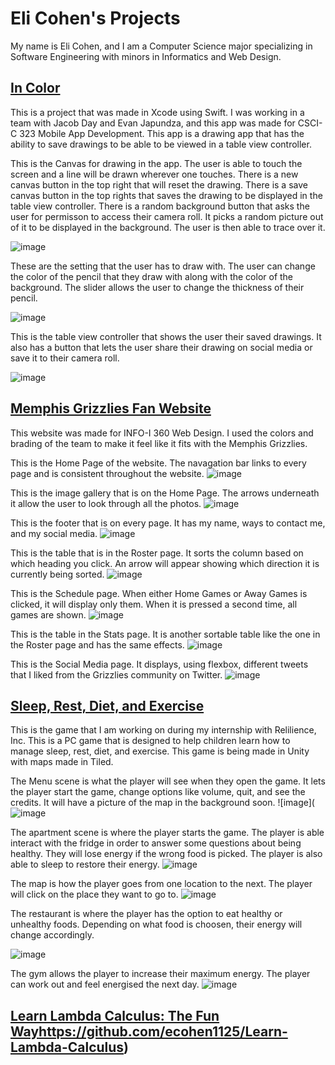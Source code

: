 # Eli Cohen's Projects

My name is Eli Cohen, and I am a Computer Science major specializing in Software Engineering with minors in Informatics and Web Design.

## [In Color](https://github.com/ecohen1125/In-Color)

This is a project that was made in Xcode using Swift.
I was working in a team with Jacob Day and Evan Japundza, and this app was made for CSCI-C 323 Mobile App Development.
This app is a drawing app that has the ability to save drawings to be able to be viewed in a table view controller.

This is the Canvas for drawing in the app. The user is able to touch the screen and a line will be drawn wherever one touches. There is a new canvas button in the top right that will reset the drawing. There is a save canvas button in the top rights that saves the drawing to be displayed in the table view controller. There is a random background button that asks the user for permisson to access their camera roll. It picks a random picture out of it to be displayed in the background. The user is then able to trace over it.

![image](https://user-images.githubusercontent.com/77858375/167950454-12129956-9980-40b4-b1d3-e9bddefc43e5.png)

These are the setting that the user has to draw with. The user can change the color of the pencil that they draw with along with the color of the background. The slider allows the user to change the thickness of their pencil.

![image](https://user-images.githubusercontent.com/77858375/167950930-8e6fdb56-4ed3-4e31-9a09-bb2779942e88.png )

This is the table view controller that shows the user their saved drawings. It also has a button that lets the user share their drawing on social media or save it to their camera roll.

![image](https://user-images.githubusercontent.com/77858375/167951315-52e6e0aa-2efc-4e6e-b8bf-bbf44308f172.png)


## [Memphis Grizzlies Fan Website](https://github.com/ecohen1125/MemphisGrizzliesFanWebsite)

This website was made for INFO-I 360 Web Design. I used the colors and brading of the team to make it feel like it fits with the Memphis Grizzlies.

This is the Home Page of the website. The navagation bar links to every page and is consistent throughout the website.
![image](https://user-images.githubusercontent.com/77858375/167947402-2958fe90-6941-481c-9edd-be7a1c389bda.png)

This is the image gallery that is on the Home Page. The arrows underneath it allow the user to look through all the photos.
![image](https://user-images.githubusercontent.com/77858375/167947648-975eae70-53a2-4b55-ac0b-827e8c434f32.png)

This is the footer that is on every page. It has my name, ways to contact me, and my social media.
![image](https://user-images.githubusercontent.com/77858375/167947870-9c28beb5-c209-4cba-9732-5e563ff7db56.png)

This is the table that is in the Roster page. It sorts the column based on which heading you click. An arrow will appear showing which direction it is currently being sorted.
![image](https://user-images.githubusercontent.com/77858375/167948026-ec158361-3fe2-4f1d-934a-7f8b46f0b04a.png)

This is the Schedule page. When either Home Games or Away Games is clicked, it will display only them. When it is pressed a second time, all games are shown.
![image](https://user-images.githubusercontent.com/77858375/167948273-d7288ef4-6577-497c-adce-52f4bb559e02.png)

This is the table in the Stats page. It is another sortable table like the one in the Roster page and has the same effects.
![image](https://user-images.githubusercontent.com/77858375/167948870-e01b8e3e-4e7f-4301-8dc9-1e8418958da8.png)

This is the Social Media page. It displays, using flexbox, different tweets that I liked from the Grizzlies community on Twitter.
![image](https://user-images.githubusercontent.com/77858375/167948998-b7b905a8-c566-44ed-b7e5-51210d9baf86.png)


## [Sleep, Rest, Diet, and Exercise](https://resilience-inc.itch.io/eat)

This is the game that I am working on during my internship with Relilience, Inc. This is a PC game that is designed to help children learn how to manage sleep, rest, diet, and exercise. This game is being made in Unity with maps made in Tiled. 

The Menu scene is what the player will see when they open the game. It lets the player start the game, change options like volume, quit, and see the credits. It will have a picture of the map in the background soon.
![image](![image](https://github.com/ecohen1125/ecohen1125.github.io/assets/77858375/ecc7b4f2-3cec-44e3-b207-0701af96de0c)

The apartment scene is where the player starts the game. The player is able interact with the fridge in order to answer some questions about being healthy. They will lose energy if the wrong food is picked. The player is also able to sleep to restore their energy.
![image](https://user-images.githubusercontent.com/77858375/167957077-6d387ea2-f8e7-4587-8fc0-d1990ac267a7.png)

The map is how the player goes from one location to the next. The player will click on the place they want to go to.
![image](https://user-images.githubusercontent.com/77858375/167957262-d354c5ba-52a0-4fe5-b47a-e017f37e4dde.png)

The restaurant is where the player has the option to eat healthy or unhealthy foods. Depending on what food is choosen, their energy will change accordingly.

![image](https://user-images.githubusercontent.com/77858375/167957332-801e0789-4a4e-47b8-9e9e-1ee7e86d7589.png)

The gym allows the player to increase their maximum energy. The player can work out and feel energised the next day.
![image](https://user-images.githubusercontent.com/77858375/167957482-d88f9ed2-c566-4135-bc3c-83d1937aae7a.png)

## [Learn Lambda Calculus: The Fun Way](https://github.com/ecohen1125/Learn-Lambda-Calculus)https://github.com/ecohen1125/Learn-Lambda-Calculus)


